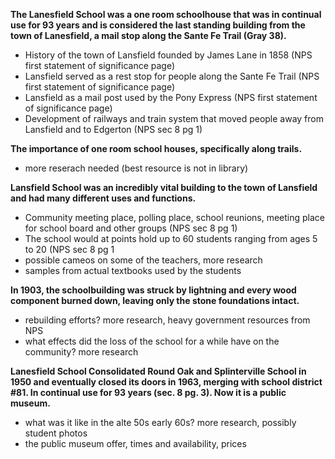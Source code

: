 **The Lanesfield School was a one room schoolhouse that was in continual use for 93 years and is considered the last standing building from the town of Lanesfield, a mail stop along the Sante Fe Trail (Gray 38).**
* History of the town of Lansfield founded by James Lane in 1858 (NPS first statement of significance page)
* Lansfield served as a rest stop for people along the Sante Fe Trail (NPS first statement of significance page)
* Lansfield as a mail post used by the Pony Express (NPS first statement of significance page) 
* Development of railways and train system that moved people away from Lansfield and to Edgerton (NPS sec 8 pg 1)

**The importance of one room school houses, specifically along trails.**
* more reserach needed (best resource is not in library)

**Lansfield School was an incredibly vital building to the town of Lansfield and had many different uses and functions.**
* Community meeting place, polling place, school reunions, meeting place for school board and other groups (NPS sec 8 pg 1)
* The school would at points hold up to 60 students ranging from ages 5 to 20 (NPS sec 8 pg 1
* possible cameos on some of the teachers, more research
* samples from actual textbooks used by the students

**In 1903, the schoolbuilding was struck by lightning and every wood component burned down, leaving only the stone foundations intact.**
* rebuilding efforts? more research, heavy government resources from NPS
* what effects did the loss of the school for a while have on the community? more research

**Lanesfield School Consolidated Round Oak and Splinterville School in 1950 and eventually closed its doors in 1963, merging with school district #81. In continual use for 93 years (sec. 8 pg. 3). Now it is a public museum.** 
* what was it like in the alte 50s early 60s? more research, possibly student photos
* the public museum offer, times and availability, prices
